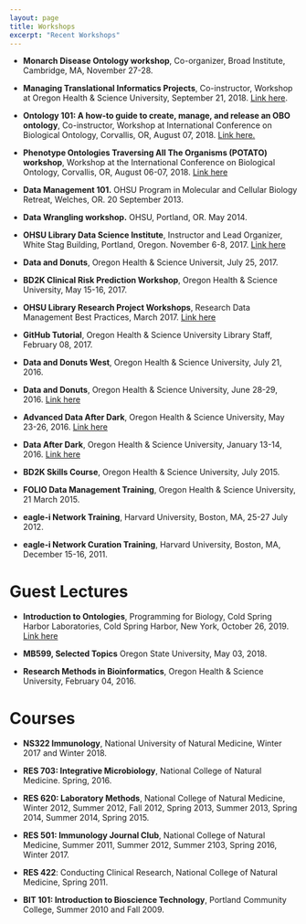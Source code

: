```yaml
---
layout: page
title: Workshops
excerpt: "Recent Workshops"
---
```


- **Monarch Disease Ontology workshop**, Co-organizer, Broad Institute, Cambridge, MA, November 27-28.

- **Managing Translational Informatics Projects**, Co-instructor, Workshop at Oregon Health & Science University, September 21, 2018. [Link here](https://data2health.github.io/mtip-tutorial/).

- **Ontology 101: A how-to guide to create, manage, and release an OBO ontology**, Co-instructor, Workshop at International Conference on Biological Ontology, Corvallis, OR, August 07, 2018. [Link here.](http://icbo2018.cgrb.oregonstate.edu/node/19)

- **Phenotype Ontologies Traversing All The Organisms (POTATO) workshop**, Workshop at the International Conference on Biological Ontology, Corvallis, OR, August 06-07, 2018. [Link here](http://icbo2018.cgrb.oregonstate.edu/node/29)

- **Data Management 101.** OHSU Program in Molecular and Cellular Biology Retreat, Welches, OR. 20 September 2013. 

- **Data Wrangling workshop.** OHSU, Portland, OR. May 2014.

- **OHSU Library Data Science Institute**, Instructor and Lead Organizer, White Stag Building, Portland, Oregon. November 6-8, 2017. [Link here](https://ohsulibrary-datascienceinstitute.github.io/)

- **Data and Donuts**, Oregon Health & Science Universit, July 25, 2017.

- **BD2K Clinical Risk Prediction Workshop**, Oregon Health & Science University, May 15-16, 2017.

- **OHSU Library Research Project Workshops**, Research Data Management Best Practices, March 2017.  [Link here](http://www.ohsu.edu/xd/education/library/Research-Project-Workshops.cfm)

- **GitHub Tutorial**, Oregon Health & Science University Library Staff, February 08, 2017. 

- **Data and Donuts West**, Oregon Health & Science University, July 21, 2016.

- **Data and Donuts**, Oregon Health & Science University, June 28-29, 2016. [Link here](https://dmice.ohsu.edu/bd2k/skillscourse/DonutsSchedule.html)

- **Advanced Data After Dark**, Oregon Health & Science University, May 23-26, 2016. [Link here](https://dmice.ohsu.edu/bd2k/skillscourse/May2016Schedule.html)

- **Data After Dark**, Oregon Health & Science University, January 13-14, 2016. [Link here](https://dmice.ohsu.edu/bd2k/skillscourse/Jan2016Schedule.html)

- **BD2K Skills Course**, Oregon Health & Science University, July 2015.

- **FOLIO Data Management Training**, Oregon Health & Science University, 21 March 2015.

- **eagle-i Network Training**, Harvard University, Boston, MA, 25-27 July 2012.

- **eagle-i Network Curation Training**, Harvard University, Boston, MA, December 15-16, 2011.

# Guest Lectures

- **Introduction to Ontologies**, Programming for Biology, Cold Spring Harbor Laboratories, Cold Spring Harbor, New York, October 26, 2019. [Link here](https://github.com/prog4biol/pfb2018/blob/master/workshops/Ontologies/IntroToOntologies_CSH_2018-10-28g.pdf)

- **MB599, Selected Topics** Oregon State University, May 03, 2018.

- **Research Methods in Bioinformatics**, Oregon Health & Science University, February 04, 2016.

# Courses

- **NS322 Immunology**, National University of Natural Medicine, Winter 2017 and Winter 2018.

- **RES 703: Integrative Microbiology**, National College of Natural Medicine. Spring, 2016.

- **RES 620: Laboratory Methods**, National College of Natural Medicine, Winter 2012, Summer 2012, Fall 2012, Spring 2013, Summer 2013, Spring 2014, Summer 2014, Spring 2015.

- **RES 501: Immunology Journal Club**, National College of Natural Medicine, Summer 2011, Summer 2012, Summer 2103, Spring 2016, Winter 2017.

- **RES 422**: Conducting Clinical Research, National College of Natural Medicine, Spring 2011.

- **BIT 101: Introduction to Bioscience Technology**, Portland Community College, Summer 2010 and Fall 2009.

